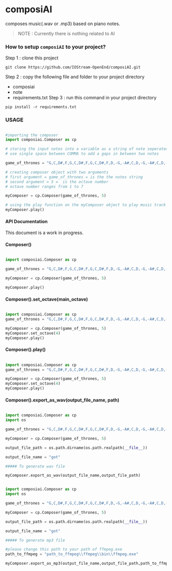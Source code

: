 # composiAI
composes music(.wav or .mp3) based on piano notes.
> NOTE : Currently there is nothing related to AI
### How to setup ```composiAI``` to your project?

Step 1 : clone this project
```
git clone https://github.com/IOStream-OpenEnd/composiAI.git
```
Step 2 : copy the following file and folder to your project directory
- composiai
- note
- requirements.txt
Step 3 : run this command in your project directory
```
pip install -r requirements.txt
```
### USAGE

```python

#importing the composer
import composiai.Composer as cp

# storing the input notes into a variable as a string of note seperated by A COMMA(",")
# use single space between COMMA to add a gaps in between two notes

game_of_thrones = "G,C,D#,F,G,C,D#,F,G,C,D#,F,D,-G,-A#,C,D,-G,-A#,C,D,-G, , ,G, ,C, ,D#,F,G, ,C, ,D#,F,D,-A#,D#,F,D,-A#, ,F, ,-A#, ,D#,D,F, ,-A#, ,D#,D,C,-G#,-G#,-A#,C,-F,-G#,-A#,C,-F,-G#,-A#,C"

# creating composer object with two arguments
# first argument = game_of_thrones = is the the notes string 
# second argument = 5 =  is the octave number
# octave number ranges from 1 to 7

myComposer = cp.Composer(game_of_thrones, 5)

# using the play function on the myComposer object to play music track generated by our string game_of_thrones
myComposer.play()

```

#### API Documentation

This document is a work in progress.
#### Composer()
```python

import composiai.Composer as cp

game_of_thrones = "G,C,D#,F,G,C,D#,F,G,C,D#,F,D,-G,-A#,C,D,-G,-A#,C,D,-G, , ,G, ,C, ,D#,F,G, ,C, ,D#,F,D,-A#,D#,F,D,-A#, ,F, ,-A#, ,D#,D,F, ,-A#, ,D#,D,C,-G#,-G#,-A#,C,-F,-G#,-A#,C,-F,-G#,-A#,C"

myComposer = cp.Composer(game_of_thrones, 5)

myComposer.play()

```
#### Composer().set_octave(main_octave)
```python

import composiai.Composer as cp
game_of_thrones = "G,C,D#,F,G,C,D#,F,G,C,D#,F,D,-G,-A#,C,D,-G,-A#,C,D,-G, , ,G, ,C, ,D#,F,G, ,C, ,D#,F,D,-A#,D#,F,D,-A#, ,F, ,-A#, ,D#,D,F, ,-A#, ,D#,D,C,-G#,-G#,-A#,C,-F,-G#,-A#,C,-F,-G#,-A#,C"

myComposer = cp.Composer(game_of_thrones, 5)
myComposer.set_octave(4)
myComposer.play()

```
#### Composer().play()
```python

import composiai.Composer as cp
game_of_thrones = "G,C,D#,F,G,C,D#,F,G,C,D#,F,D,-G,-A#,C,D,-G,-A#,C,D,-G, , ,G, ,C, ,D#,F,G, ,C, ,D#,F,D,-A#,D#,F,D,-A#, ,F, ,-A#, ,D#,D,F, ,-A#, ,D#,D,C,-G#,-G#,-A#,C,-F,-G#,-A#,C,-F,-G#,-A#,C"

myComposer = cp.Composer(game_of_thrones, 5)
myComposer.set_octave(4)
myComposer.play()

```
#### Composer().export_as_wav(output_file_name, path)
```python

import composiai.Composer as cp
import os

game_of_thrones = "G,C,D#,F,G,C,D#,F,G,C,D#,F,D,-G,-A#,C,D,-G,-A#,C,D,-G, , ,G, ,C, ,D#,F,G, ,C, ,D#,F,D,-A#,D#,F,D,-A#, ,F, ,-A#, ,D#,D,F, ,-A#, ,D#,D,C,-G#,-G#,-A#,C,-F,-G#,-A#,C,-F,-G#,-A#,C"

myComposer = cp.Composer(game_of_thrones, 5)

output_file_path = os.path.dirname(os.path.realpath(__file__))

output_file_name = "got"

##### To generate wav file

myComposer.export_as_wav(output_file_name,output_file_path)

```
```python

import composiai.Composer as cp
import os

game_of_thrones = "G,C,D#,F,G,C,D#,F,G,C,D#,F,D,-G,-A#,C,D,-G,-A#,C,D,-G, , ,G, ,C, ,D#,F,G, ,C, ,D#,F,D,-A#,D#,F,D,-A#, ,F, ,-A#, ,D#,D,F, ,-A#, ,D#,D,C,-G#,-G#,-A#,C,-F,-G#,-A#,C,-F,-G#,-A#,C"

myComposer = cp.Composer(game_of_thrones, 5)

output_file_path = os.path.dirname(os.path.realpath(__file__))

output_file_name = "got"

##### To generate mp3 file

#please change this path to your path of ffmpeg.exe
path_to_ffmpeg = "path_to_ffmpeg\\ffmpeg\\bin\\ffmpeg.exe"

myComposer.export_as_mp3(output_file_name,output_file_path,path_to_ffmpeg)

```

